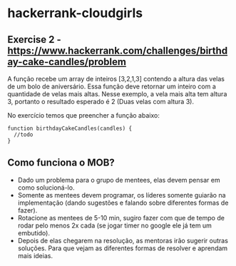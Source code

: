 # hackerrank-cloudgirls

  ## Exercise 2 - https://www.hackerrank.com/challenges/birthday-cake-candles/problem
  
  A função recebe um array de inteiros [3,2,1,3] contendo a altura das velas de um bolo de aniversário. Essa função deve retornar um inteiro com a quantidade de velas mais altas. Nesse exemplo, a vela mais alta tem altura 3, portanto o resultado esperado é 2 (Duas velas com altura 3). 
  
  No exercício temos que preencher a função abaixo:
 
 ```
 function birthdayCakeCandles(candles) {
   //todo
 }
  ```
 
  ## Como funciona o MOB?
   - Dado um problema para o grupo de mentees, elas devem pensar em como solucioná-lo.
   - Somente as mentees devem programar, os líderes somente guiarão na implementação (dando sugestões e falando sobre diferentes formas de fazer).
   - Rotacione as mentees de 5-10 min, sugiro fazer com que de tempo de rodar pelo menos 2x cada (se jogar timer no google ele já tem um embutido).
   - Depois de elas chegarem na resolução, as mentoras irão sugerir outras soluções. Para que vejam as diferentes formas de resolver e aprendam mais ideias.

